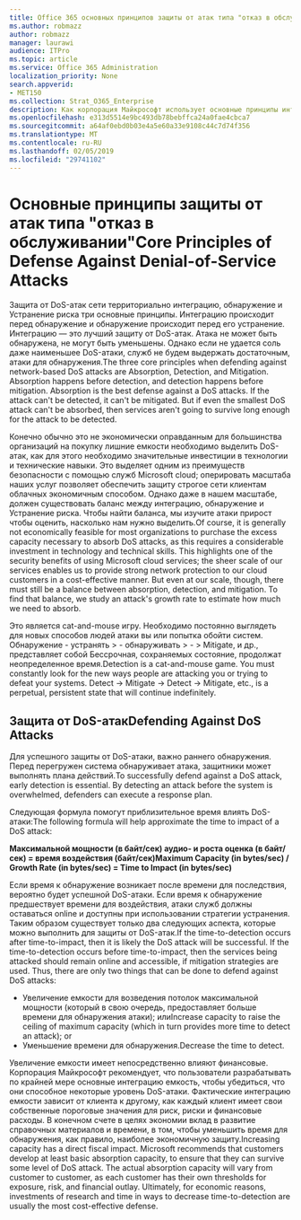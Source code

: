 ```yaml
---
title: Office 365 основных принципов защиты от атак типа "отказ в обслуживании"
ms.author: robmazz
author: robmazz
manager: laurawi
audience: ITPro
ms.topic: article
ms.service: Office 365 Administration
localization_priority: None
search.appverid:
- MET150
ms.collection: Strat_O365_Enterprise
description: Как корпорация Майкрософт использует основные принципы интеграцию, обнаружение и Устранение риска в его защиту от атак типа "отказ в обслуживании" (DoS).
ms.openlocfilehash: e313d5514e9bc493db78bebffca24a0fae4cbca7
ms.sourcegitcommit: a64af0ebd0b03e4a5e60a33e9108c44c7d74f356
ms.translationtype: MT
ms.contentlocale: ru-RU
ms.lasthandoff: 02/05/2019
ms.locfileid: "29741102"
---
```

# <a name="core-principles-of-defense-against-denial-of-service-attacks"></a><span data-ttu-id="c6c85-103">Основные принципы защиты от атак типа "отказ в обслуживании"</span><span class="sxs-lookup"><span data-stu-id="c6c85-103">Core Principles of Defense Against Denial-of-Service Attacks</span></span>

<span data-ttu-id="c6c85-p101">Защита от DoS-атак сети территориально интеграцию, обнаружение и Устранение риска три основные принципы. Интеграцию происходит перед обнаружение и обнаружение происходит перед его устранение. Интеграцию — это лучший защиту от DoS-атак. Атака не может быть обнаружена, не могут быть уменьшены. Однако если не удается соль даже наименьшее DoS-атаки, служб не будем выдержать достаточным, атаки для обнаружения.</span><span class="sxs-lookup"><span data-stu-id="c6c85-p101">The three core principles when defending against network-based DoS attacks are Absorption, Detection, and Mitigation. Absorption happens before detection, and detection happens before mitigation. Absorption is the best defense against a DoS attacks. If the attack can't be detected, it can't be mitigated. But if even the smallest DoS attack can't be absorbed, then services aren't going to survive long enough for the attack to be detected.</span></span>

<span data-ttu-id="c6c85-p102">Конечно обычно это не экономически оправданным для большинства организаций на покупку лишние емкости необходимо выделить DoS-атак, как для этого необходимо значительные инвестиции в технологии и технические навыки. Это выделяет одним из преимуществ безопасности с помощью служб Microsoft cloud; оперировать масштаба наших услуг позволяет обеспечить защиту строгое сети клиентам облачных экономичным способом. Однако даже в нашем масштабе, должен существовать баланс между интеграцию, обнаружение и Устранение риска. Чтобы найти баланса, мы изучите атаки прирост чтобы оценить, насколько нам нужно выделить.</span><span class="sxs-lookup"><span data-stu-id="c6c85-p102">Of course, it is generally not economically feasible for most organizations to purchase the excess capacity necessary to absorb DoS attacks, as this requires a considerable investment in technology and technical skills. This highlights one of the security benefits of using Microsoft cloud services; the sheer scale of our services enables us to provide strong network protection to our cloud customers in a cost-effective manner. But even at our scale, though, there must still be a balance between absorption, detection, and mitigation. To find that balance, we study an attack's growth rate to estimate how much we need to absorb.</span></span>

<span data-ttu-id="c6c85-p103">Это является cat-and-mouse игру. Необходимо постоянно выглядеть для новых способов людей атаки вы или попытка обойти систем. Обнаружение - устранять > - обнаруживать > - > Mitigate, и др., представляет собой Бессрочная, сохраняемых состояние, продолжат неопределенное время.</span><span class="sxs-lookup"><span data-stu-id="c6c85-p103">Detection is a cat-and-mouse game. You must constantly look for the new ways people are attacking you or trying to defeat your systems. Detect -> Mitigate -> Detect -> Mitigate, etc., is a perpetual, persistent state that will continue indefinitely.</span></span>

## <a name="defending-against-dos-attacks"></a><span data-ttu-id="c6c85-116">Защита от DoS-атак</span><span class="sxs-lookup"><span data-stu-id="c6c85-116">Defending Against DoS Attacks</span></span>

<span data-ttu-id="c6c85-p104">Для успешного защиты от DoS-атаки, важно раннего обнаружения. Перед перегружен система обнаруживает атака, защитники может выполнять плана действий.</span><span class="sxs-lookup"><span data-stu-id="c6c85-p104">To successfully defend against a DoS attack, early detection is essential. By detecting an attack before the system is overwhelmed, defenders can execute a response plan.</span></span>

<span data-ttu-id="c6c85-119">Следующая формула помогут приблизительное время влиять DoS-атаки:</span><span class="sxs-lookup"><span data-stu-id="c6c85-119">The following formula will help approximate the time to impact of a DoS attack:</span></span>

   <span data-ttu-id="c6c85-120">**Максимальной мощности (в байт/сек) аудио- и роста оценка (в байт/сек) = время воздействия (байт/сек)**</span><span class="sxs-lookup"><span data-stu-id="c6c85-120">**Maximum Capacity (in bytes/sec) / Growth Rate (in bytes/sec) = Time to Impact (in bytes/sec)**</span></span>

<span data-ttu-id="c6c85-p105">Если время к обнаружение возникает после времени для последствия, вероятно будет успешной DoS-атаки. Если время к обнаружение предшествует времени для воздействия, атаки служб должны оставаться online и доступны при использовании стратегии устранения. Таким образом существует только два следующих аспекта, которые можно выполнить для защиты от DoS-атак.</span><span class="sxs-lookup"><span data-stu-id="c6c85-p105">If the time-to-detection occurs after time-to-impact, then it is likely the DoS attack will be successful. If the time-to-detection occurs before time-to-impact, then the services being attacked should remain online and accessible, if mitigation strategies are used. Thus, there are only two things that can be done to defend against DoS attacks:</span></span>
- <span data-ttu-id="c6c85-124">Увеличение емкости для возведения потолок максимальной мощности (который в свою очередь, предоставляет больше времени для обнаружения атаки); или</span><span class="sxs-lookup"><span data-stu-id="c6c85-124">Increase capacity to raise the ceiling of maximum capacity (which in turn provides more time to detect an attack); or</span></span>
- <span data-ttu-id="c6c85-125">Уменьшение времени для обнаружения.</span><span class="sxs-lookup"><span data-stu-id="c6c85-125">Decrease the time to detect.</span></span>

<span data-ttu-id="c6c85-p106">Увеличение емкости имеет непосредственно влияют финансовые. Корпорация Майкрософт рекомендует, что пользователи разрабатывать по крайней мере основные интеграцию емкость, чтобы убедиться, что они способное некоторые уровень DoS-атаки. Фактические интеграцию емкости зависит от клиента к другому, как каждый клиент имеет свои собственные пороговые значения для риск, риски и финансовые расходы. В конечном счете в целях экономии вклад в развитие справочных материалов и времени, в том, чтобы уменьшить время для обнаружения, как правило, наиболее экономичную защиту.</span><span class="sxs-lookup"><span data-stu-id="c6c85-p106">Increasing capacity has a direct fiscal impact. Microsoft recommends that customers develop at least basic absorption capacity, to ensure that they can survive some level of DoS attack. The actual absorption capacity will vary from customer to customer, as each customer has their own thresholds for exposure, risk, and financial outlay. Ultimately, for economic reasons, investments of research and time in ways to decrease time-to-detection are usually the most cost-effective defense.</span></span>
